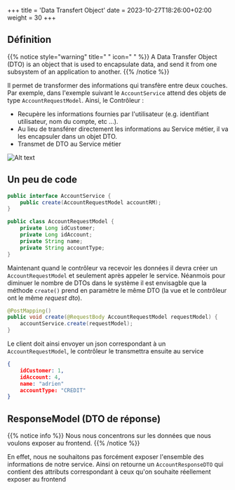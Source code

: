 +++
title = 'Data Transfert Object'
date = 2023-10-27T18:26:00+02:00
weight = 30
+++

## Définition
{{% notice style="warning" title=" " icon=" " %}}
A Data Transfer Object (DTO) is an object that is used to encapsulate data, and send it from one subsystem of an application to another.
{{% /notice %}}

Il permet de transformer des informations qui transfère entre deux couches. Par exemple, dans l'exemple suivant le `AccountService` attend des objets de type `AccountRequestModel`.
Ainsi, le Contrôleur :
- Recupère les informations fournies par l'utilisateur (e.g. identifiant utilisateur, nom du compte, etc ...).
- Au lieu de transférer directement les informations au Service métier, il va les encapsuler dans un objet DTO.
- Transmet de DTO au Service métier

![Alt text](../images/dto.png)

## Un peu de code
```java
public interface AccountService {
    public create(AccountRequestModel accountRM);
}
```

```java
public class AccountRequestModel {
    private Long idCustomer;
    private Long idAccount;
    private String name;
    private String accountType;
}
```

Maintenant quand le contrôleur va recevoir les données il devra créer un `AccountRequestModel` et seulement après appeler le service. Néanmois pour diminuer le nombre de DTOs dans le système il est envisagble que la méthode `create()` prend en paramètre le même DTO (la vue et le contrôleur ont le même *request dto*).
```java
@PostMapping()
public void create(@RequestBody AccountRequestModel requestModel) {
    accountService.create(requestModel);
}
```

Le client doit ainsi envoyer un json correspondant à un `AccountRequestModel`, le contrôleur le transmettra ensuite au service
```json
{
    idCustomer: 1,
    idAccount: 4,
    name: "adrien"
    accountType: "CREDIT"
}
```
## ResponseModel (DTO de réponse)
{{% notice info %}}
Nous nous concentrons sur les données que nous voulons exposer au frontend. 
{{% /notice %}} 

En effet, nous ne souhaitons pas forcément exposer l'ensemble des informations de notre service. Ainsi on retourne un `AccountResponseDTO` qui contient des attributs correspondant à ceux qu'on souhaite réellement exposer au frontend 